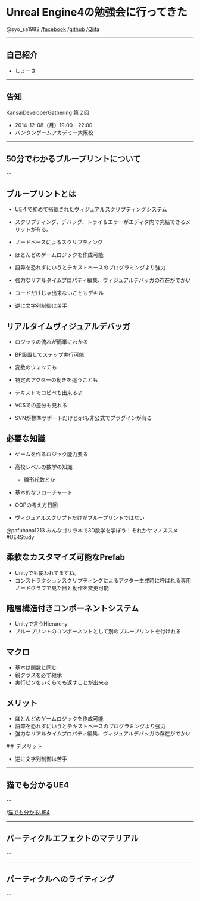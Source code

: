 # Unreal Engine4の勉強会に行ってきた

@syo_sa1982
/[facebook](https://www.facebook.com/syousa1982)
/[github](https://github.com/syo-sa1982)
/[Qiita](http://qiita.com/syo-sa1982)

---

## 自己紹介

* しょーさ

---

## 告知

KansaiDeveloperGathering 第２回

* 2014-12-08（月）19:00 - 22:00
* バンタンゲームアカデミー大阪校


---

## 50分でわかるブループリントについて

--

## ブループリントとは

* UE４で初めて搭載されたヴィジュアルスクリプティングシステム
* スクリプティング、デバッグ、トライ＆エラーがエディタ内で完結できるメリットが有る。
* ノードベースによるスクリプティング
* ほとんどのゲームロジックを作成可能
* 語弊を恐れずにいうとテキストベースのプログラミングより強力
* 強力なリアルタイムプロパティ編集、ヴィジュアルデバッガの存在がでかい
* コードだけじゃ出来ないこともデキル

* 逆に文字列制御は苦手

## リアルタイムヴィジュアルデバッガ

* ロジックの流れが簡単にわかる
* BP設置してステップ実行可能
* 変数のウォッチも
* 特定のアクターの動きを追うことも

* テキストでコピペも出来るよ
* VCSでの差分も見れる
* SVNが標準サポートだけどgitも非公式でプラグインが有る

## 必要な知識

* ゲームを作るロジック能力要る
* 高校レベルの数学の知識
    * 線形代数とか
* 基本的なフローチャート
* OOPの考え方日回

* ヴィジュアルスクリプトだけがブループリントではない

@pafuhana1213 みんなゴリラ本で3D数学を学ぼう！それかヤマノススメ #UE4Study

## 柔軟なカスタマイズ可能なPrefab

* Unityでも使われてますね。
* コンストラクションスクリプティングによるアクター生成時に呼ばれる専用ノードグラフで見た目と動作を変更可能

## 階層構造付きコンポーネントシステム

* Unityで言うHierarchy
* ブループリントのコンポーネントとして別のブループリントを付けれる

## マクロ

* 基本は関数と同じ
* 親クラスを必ず継承
* 実行ピンをいくらでも返すことが出来る

## メリット

* ほとんどのゲームロジックを作成可能
* 語弊を恐れずにいうとテキストベースのプログラミングより強力
* 強力なリアルタイムプロパティ編集、ヴィジュアルデバッガの存在がでかい

#＃ デメリット

* 逆に文字列制御は苦手


---

## 猫でも分かるUE4

--

/[猫でも分かるUE4](http://t.co/sCFPLUwbuU)


---

## パーティクルエフェクトのマテリアル

--


---

## パーティクルへのライティング

--
